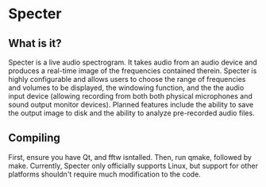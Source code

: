 # Specter

## What is it?
Specter is a live audio spectrogram. It takes audio from an audio device and 
produces a real-time image of the frequencies contained therein. Specter is 
highly configurable and allows users to choose the range of frequencies and 
volumes to be displayed, the windowing function, and the the audio input device 
(allowing recording from both both physical microphones and sound output 
monitor devices). Planned features include the ability to save the output image 
to disk and the ability to analyze pre-recorded audio files.

## Compiling
First, ensure you have Qt, and fftw isntalled. Then, run qmake, followed by 
make. Currently, Specter only officially supports Linux, but support for other 
platforms shouldn't require much modification to the code.

